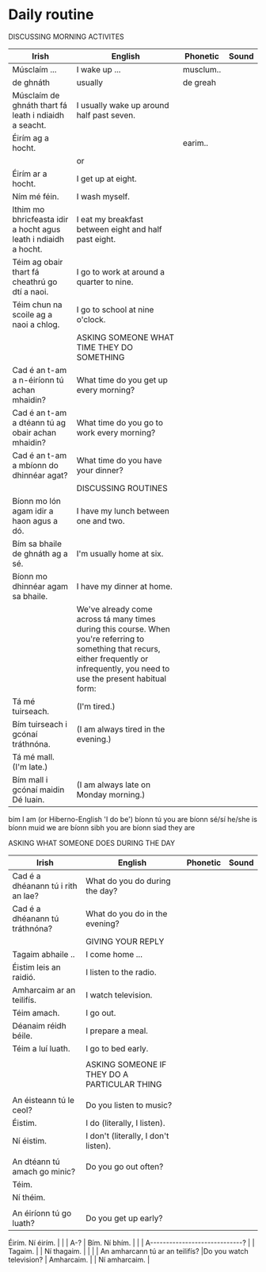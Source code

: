 # Daily routine

DISCUSSING MORNING ACTIVITES

| Irish                                                           | English                                                                                                                                                                                   | Phonetic  | Sound |
| --------------------------------------------------------------- | ----------------------------------------------------------------------------------------------------------------------------------------------------------------------------------------- | --------- | ----- |
| Músclaím ...                                                    | I wake up ...                                                                                                                                                                             | musclum.. |       |
| de ghnáth                                                       | usually                                                                                                                                                                                   | de greah  |       |
| Músclaím de ghnáth thart fá leath i ndiaidh a seacht.           | I usually wake up around half past seven.                                                                                                                                                 |           |       |
| Éirím ag a hocht.                                               |                                                                                                                                                                                           | earim..   |       |
|                                                                 | or                                                                                                                                                                                        |           |       |
| Éirím ar a hocht.                                               | I get up at eight.                                                                                                                                                                        |           |       |
| Ním mé féin.                                                    | I wash myself.                                                                                                                                                                            |           |       |
| Ithim mo bhricfeasta idir a hocht agus leath i ndiaidh a hocht. | I eat my breakfast between eight and half past eight.                                                                                                                                     |           |       |
| Téim ag obair thart fá cheathrú go dtí a naoi.                  | I go to work at around a quarter to nine.                                                                                                                                                 |           |       |
| Téim chun na scoile ag a naoi a chlog.                          | I go to school at nine o'clock.                                                                                                                                                           |           |       |
|                                                                 | ASKING SOMEONE WHAT TIME THEY DO SOMETHING                                                                                                                                                |           |       |
| Cad é an t-am a n-éiríonn tú achan mhaidin?                     | What time do you get up every morning?                                                                                                                                                    |           |       |
| Cad é an t-am a dtéann tú ag obair achan mhaidin?               | What time do you go to work every morning?                                                                                                                                                |           |       |
| Cad é an t-am a mbíonn do dhinnéar agat?                        | What time do you have your dinner?                                                                                                                                                        |           |       |
|                                                                 | DISCUSSING ROUTINES                                                                                                                                                                       |           |       |
| Bíonn mo lón agam idir a haon agus a dó.                        | I have my lunch between one and two.                                                                                                                                                      |           |       |
| Bím sa bhaile de ghnáth ag a sé.                                | I'm usually home at six.                                                                                                                                                                  |           |       |
| Bíonn mo dhinnéar agam sa bhaile.                               | I have my dinner at home.                                                                                                                                                                 |           |       |
|                                                                 | We've already come across tá many times during this course. When you're referring to something that recurs, either frequently or infrequently, you need to use the present habitual form: |           |       |
| Tá mé tuirseach.                                                | (I'm tired.)                                                                                                                                                                              |           |       |
| Bím tuirseach i gcónaí tráthnóna.                               | (I am always tired in the evening.)                                                                                                                                                       |           |       |
| Tá mé mall.(I'm late.)                                          |                                                                                                                                                                                           |           |       |
| Bím mall i gcónaí maidin Dé luain.                              | (I am always late on Monday morning.)                                                                                                                                                     |           |       |

bím	I am (or Hiberno-English 'I do be')
bíonn tú	you are
bíonn sé/sí	he/she is
bíonn muid	we are
bíonn sibh	you are
bíonn siad	they are


ASKING WHAT SOMEONE DOES DURING THE DAY

| Irish                              | English                                      | Phonetic | Sound |
| ---------------------------------- | -------------------------------------------- | -------- | ----- |
| Cad é a dhéanann tú i rith an lae? | What do you do during the day?               |          |       |
| Cad é a dhéanann tú tráthnóna?     | What do you do in the evening?               |          |       |
|                                    | GIVING YOUR REPLY                            |          |       |
| Tagaim abhaile ..                  | I come home ...                              |          |       |
| Éistim leis an raidió.             | I listen to the radio.                       |          |       |
| Amharcaim ar an teilifís.          | I watch television.                          |          |       |
| Téim amach.                        | I go out.                                    |          |       |
| Déanaim réidh béile.               | I prepare a meal.                            |          |       |
| Téim a luí luath.                  | I go to bed early.                           |          |       |
|                                    |                                              |          |       |
|                                    | ASKING SOMEONE IF THEY DO A PARTICULAR THING |          |       |
|                                    |                                              |          |       |
| An éisteann tú le ceol?            | Do you listen to music?                      |          |       |
| Éistim.                            | I do (literally, I listen).                  |          |       |
| Ní éistim.                         | I don't (literally, I don't listen).         |          |       |
|                                    |                                              |          |       |
| An dtéann tú amach go minic?       | Do you go out often?                         |          |       |
| Téim.                              |                                              |          |       |
| Ní théim.                          |                                              |          |       |
|                                    |                                              |          |       |
| An éiríonn tú go luath?            | Do you get up early?                         |          |       |
Éirím.
Ní éirím.
|     |
| A-? |
Bím.
Ní bhím.
|                                 |
| A-----------------------------? |
| Tagaim.                         |
| Ní thagaim.                     |
|                                 |
| An amharcann tú ar an teilifís? |Do you watch television?
| Amharcaim.                      |
| Ní amharcaim.                   |